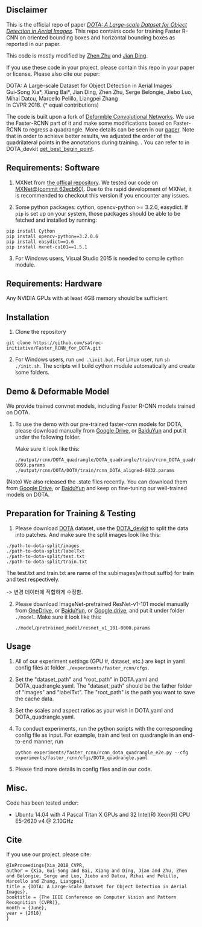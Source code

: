 ## Disclaimer
This is the official repo of paper [_DOTA: A Large-scale Dataset for Object Detection in Aerial Images_](https://arxiv.org/abs/1711.10398). This repo contains code for training Faster R-CNN on oriented bounding boxes and horizontal bounding boxes as reported in our paper.

This code is mostly modified by [Zhen Zhu](https://github.com/jessemelpolio) and [Jian Ding](https://github.com/dingjiansw101).

If you use these code in your project, please contain this repo in your paper or license. Please also cite our paper:

DOTA: A Large-scale Dataset for Object Detection in Aerial Images  
Gui-Song Xia\*, Xiang Bai\*, Jian Ding, Zhen Zhu, Serge Belongie, Jiebo Luo, Mihai Datcu, Marcello Pelillo, Liangpei Zhang  
In CVPR 2018. (* equal contributions)

The code is built upon a fork of [Deformble Convolutional Networks](https://github.com/msracver/Deformable-ConvNets).
We use the Faster-RCNN part of it and make some modifications based on Faster-RCNN to regress a quadrangle. More details can be seen in our [paper](https://arxiv.org/abs/1711.10398).
Note that in order to achieve better results, we adjusted the order of the quadrilateral points in the annotations during training.
. You can refer to  in DOTA\_devkit  [get_best_begin_point](https://github.com/CAPTAIN-WHU/DOTA_devkit/blob/master/dota_utils.py).

## Requirements: Software

1. MXNet from [the offical repository](https://github.com/dmlc/mxnet). We tested our code on [MXNet@(commit 62ecb60)](https://github.com/dmlc/mxnet/tree/62ecb60). Due to the rapid development of MXNet, it is recommended to checkout this version if you encounter any issues. 

2. Some python packages: cython, opencv-python >= 3.2.0, easydict. If `pip` is set up on your system, those packages should be able to be fetched and installed by running:
```
pip install Cython
pip install opencv-python==3.2.0.6
pip install easydict==1.6
pip install mxnet-cu101==1.5.1
```
3. For Windows users, Visual Studio 2015 is needed to compile cython module.


## Requirements: Hardware

Any NVIDIA GPUs with at least 4GB memory should be sufficient. 

## Installation

1. Clone the repository
~~~
git clone https://github.com/satrec-initiative/Faster_RCNN_for_DOTA.git
~~~
2. For Windows users, run ``cmd .\init.bat``. For Linux user, run `sh ./init.sh`. The scripts will build cython module automatically and create some folders.

## Demo & Deformable Model

We provide trained convnet models, including Faster R-CNN models trained on DOTA.

1. To use the demo with our pre-trained faster-rcnn models for DOTA, please download manually from [Google Drive](https://drive.google.com/open?id=1b6P-UMaBBpMPlcgvc38dMToPAa_Gyu6F), or [BaiduYun](https://pan.baidu.com/s/1YuB5ib7O-Ori1ZpiGf8Egw) and put it under the following folder.

	Make sure it look like this:
	```
    ./output/rcnn/DOTA_quadrangle/DOTA_quadrangle/train/rcnn_DOTA_quadrangle-0059.params
	./output/rcnn/DOTA/DOTA/train/rcnn_DOTA_aligned-0032.params
	```

(Note) We also released the .state files recently. You can download them from [Google Drive](https://drive.google.com/open?id=1b6P-UMaBBpMPlcgvc38dMToPAa_Gyu6F), or [BaiduYun](https://pan.baidu.com/s/1YuB5ib7O-Ori1ZpiGf8Egw) and keep on fine-tuning our well-trained models on DOTA. 

## Preparation for Training & Testing

<!-- For R-FCN/Faster R-CNN\: -->

1. Please download [DOTA](https://captain-whu.github.io/DOTA/dataset.html) dataset, use the [DOTA_devkit](https://github.com/CAPTAIN-WHU/DOTA_devkit) to split the data into patches. And make sure the split images look like this:
```
./path-to-dota-split/images
./path-to-dota-split/labelTxt
./path-to-dota-split/test.txt
./path-to-dota-split/train.txt
```
The test.txt and train.txt are name of the subimages(without suffix) for train and test respectively.

-> 변경 데이터에 적합하게 수정함.


2. Please download ImageNet-pretrained ResNet-v1-101 model manually from [OneDrive](https://1drv.ms/u/s!Am-5JzdW2XHzhqMEtxf1Ciym8uZ8sg), or [BaiduYun](https://pan.baidu.com/s/1YuB5ib7O-Ori1ZpiGf8Egw#list/path=%2F), or [Google drive](https://drive.google.com/open?id=1b6P-UMaBBpMPlcgvc38dMToPAa_Gyu6F), and put it under folder `./model`. Make sure it look like this:
	```
	./model/pretrained_model/resnet_v1_101-0000.params
	```

## Usage

1. All of our experiment settings (GPU #, dataset, etc.) are kept in yaml config files at folder  `./experiments/faster_rcnn/cfgs`.

2. Set the "dataset_path" and "root_path" in DOTA.yaml and DOTA_quadrangle.yaml. The "dataset_path" should be the father folder of "images" and "labelTxt". The "root_path" is the path you want to save the cache data.

3. Set the scales and aspect ratios as your wish in DOTA.yaml and DOTA_quadrangle.yaml.

3. To conduct experiments, run the python scripts with the corresponding config file as input. For example, train and test on quadrangle in an end-to-end manner, run
    ```
	python experiments/faster_rcnn/rcnn_dota_quadrangle_e2e.py --cfg experiments/faster_rcnn/cfgs/DOTA_quadrangle.yaml
    ```
    <!-- A cache folder would be created automatically to save the model and the log under `output/rfcn_dcn_coco/`. -->
4. Please find more details in config files and in our code.

## Misc.

Code has been tested under:
<!-- 
- Ubuntu 14.04 with a Maxwell Titan X GPU and Intel Xeon CPU E5-2620 v2 @ 2.10GHz -->
- Ubuntu 14.04 with 4 Pascal Titan X GPUs and 32  Intel(R) Xeon(R) CPU E5-2620 v4 @ 2.10GHz
<!-- - Windows Server 2012 R2 with 8 K40 GPUs and Intel Xeon CPU E5-2650 v2 @ 2.60GHz
- Windows Server 2012 R2 with 4 Pascal Titan X GPUs and Intel Xeon CPU E5-2650 v4 @ 2.30GHz -->

## Cite

If you use our project, please cite:
```
@InProceedings{Xia_2018_CVPR,
author = {Xia, Gui-Song and Bai, Xiang and Ding, Jian and Zhu, Zhen and Belongie, Serge and Luo, Jiebo and Datcu, Mihai and Pelillo, Marcello and Zhang, Liangpei},
title = {DOTA: A Large-Scale Dataset for Object Detection in Aerial Images},
booktitle = {The IEEE Conference on Computer Vision and Pattern Recognition (CVPR)},
month = {June},
year = {2018}
}
```

